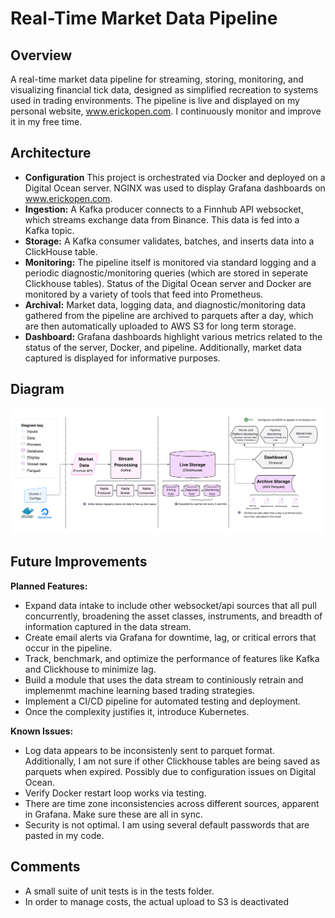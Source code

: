 # Real-Time Market Data Pipeline

## Overview
A real-time market data pipeline for streaming, storing, monitoring, and visualizing financial tick data, designed as simplified recreation to systems used in trading environments. The pipeline is live and displayed on my personal website, www.erickopen.com. I continuously monitor and improve it in my free time.  

## Architecture
- **Configuration** This project is orchestrated via Docker and deployed on a Digital Ocean server. NGINX was used to display Grafana dashboards on www.erickopen.com.
- **Ingestion:** A Kafka producer connects to a Finnhub API websocket, which streams exchange data from Binance. This data is fed into a Kafka topic.  
- **Storage:** A Kafka consumer validates, batches, and inserts data into a ClickHouse table.  
- **Monitoring:** The pipeline itself is monitored via standard logging and a periodic diagnostic/monitoring queries (which are stored in seperate Clickhouse tables). Status of the Digital Ocean server and Docker are monitored by a variety of tools that feed into Prometheus.   
- **Archival:** Market data, logging data, and diagnostic/monitoring data gathered from the pipeline are archived to parquets after a day, which are then automatically uploaded to AWS S3 for long term storage.
- **Dashboard:** Grafana dashboards highlight various metrics related to the status of the server, Docker, and pipeline. Additionally, market data captured is displayed for informative purposes.

## Diagram
![Detailed Diagram](assets/architecture_complex.png)


## Future Improvements
**Planned Features:**
- Expand data intake to include other websocket/api sources that all pull concurrently, broadening the asset classes, instruments, and breadth of information captured in the data stream.
- Create email alerts via Grafana for downtime, lag, or critical errors that occur in the pipeline.
- Track, benchmark, and optimize the performance of features like Kafka and Clickhouse to minimize lag.
- Build a module that uses the data stream to continiously retrain and implemenmt machine learning based trading strategies.
- Implement a CI/CD pipeline for automated testing and deployment.
- Once the complexity justifies it, introduce Kubernetes.
 
**Known Issues:**
-  Log data appears to be inconsistenly sent to parquet format. Additionally, I am not sure if other Clickhouse tables are being saved as parquets when expired. Possibly due to configuration issues on Digital Ocean.
-  Verify Docker restart loop works via testing.
- There are time zone inconsistencies across different sources, apparent in Grafana. Make sure these are all in sync.
- Security is not optimal. I am using several default passwords that are pasted in my code.

## Comments
- A small suite of unit tests is in the tests folder.
- In order to manage costs, the actual upload to S3 is deactivated

 
